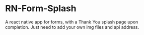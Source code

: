 # RN-Form-Splash
A react native app for forms, with a Thank You splash page upon completion. Just need to add your own img files and api address.
